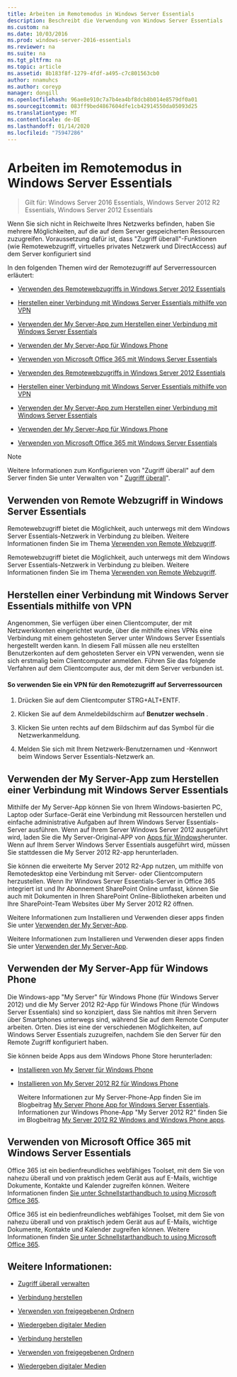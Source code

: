 ```yaml
---
title: Arbeiten im Remotemodus in Windows Server Essentials
description: Beschreibt die Verwendung von Windows Server Essentials
ms.custom: na
ms.date: 10/03/2016
ms.prod: windows-server-2016-essentials
ms.reviewer: na
ms.suite: na
ms.tgt_pltfrm: na
ms.topic: article
ms.assetid: 8b183f8f-1279-4fdf-a495-c7c801563cb0
author: nnamuhcs
ms.author: coreyp
manager: dongill
ms.openlocfilehash: 96ae8e910c7a7b4ea4bf8dcb8b014e8579df0a01
ms.sourcegitcommit: 083ff9bed4867604dfe1cb42914550da05093d25
ms.translationtype: MT
ms.contentlocale: de-DE
ms.lasthandoff: 01/14/2020
ms.locfileid: "75947286"
---
```

# <a name="work-remotely-in-windows-server-essentials"></a>Arbeiten im Remotemodus in Windows Server Essentials

>Gilt für: Windows Server 2016 Essentials, Windows Server 2012 R2 Essentials, Windows Server 2012 Essentials
  
 Wenn Sie sich nicht in Reichweite Ihres Netzwerks befinden, haben Sie mehrere Möglichkeiten, auf die auf dem Server gespeicherten Ressourcen zuzugreifen. Voraussetzung dafür ist, dass "Zugriff überall"-Funktionen (wie Remotewebzugriff, virtuelles privates Netzwerk und DirectAccess) auf dem Server konfiguriert sind  
  
 In den folgenden Themen wird der Remotezugriff auf Serverressourcen erläutert:  
  

-   [Verwenden des Remotewebzugriffs in Windows Server 2012 Essentials](Work-Remotely-in-Windows-Server-Essentials.md#BKMA_RWA)  
  
-   [Herstellen einer Verbindung mit Windows Server Essentials mithilfe von VPN](Work-Remotely-in-Windows-Server-Essentials.md#BKMK_3)  
  
-   [Verwenden der My Server-App zum Herstellen einer Verbindung mit Windows Server Essentials](Work-Remotely-in-Windows-Server-Essentials.md#BKMK_App)  
  
-   [Verwenden der My Server-App für Windows Phone](Work-Remotely-in-Windows-Server-Essentials.md#BKMK_2)  
  
-   [Verwenden von Microsoft Office 365 mit Windows Server Essentials](Work-Remotely-in-Windows-Server-Essentials.md#BKMK_O365)  

-   [Verwenden des Remotewebzugriffs in Windows Server 2012 Essentials](../use/Work-Remotely-in-Windows-Server-Essentials.md#BKMA_RWA)  
  
-   [Herstellen einer Verbindung mit Windows Server Essentials mithilfe von VPN](../use/Work-Remotely-in-Windows-Server-Essentials.md#BKMK_3)  
  
-   [Verwenden der My Server-App zum Herstellen einer Verbindung mit Windows Server Essentials](../use/Work-Remotely-in-Windows-Server-Essentials.md#BKMK_App)  
  
-   [Verwenden der My Server-App für Windows Phone](../use/Work-Remotely-in-Windows-Server-Essentials.md#BKMK_2)  
  
-   [Verwenden von Microsoft Office 365 mit Windows Server Essentials](../use/Work-Remotely-in-Windows-Server-Essentials.md#BKMK_O365)  

  
> [!NOTE]
>  Weitere Informationen zum Konfigurieren von "Zugriff überall" auf dem Server finden Sie unter Verwalten von " [Zugriff überall](../manage/Manage-Anywhere-Access-in-Windows-Server-Essentials.md)".  
  
##  <a name="BKMA_RWA"></a>Verwenden von Remote Webzugriff in Windows Server Essentials  

 Remotewebzugriff bietet die Möglichkeit, auch unterwegs mit dem Windows Server Essentials-Netzwerk in Verbindung zu bleiben. Weitere Informationen finden Sie im Thema [Verwenden von Remote Webzugriff](Use-Remote-Web-Access-in-Windows-Server-Essentials.md).  

 Remotewebzugriff bietet die Möglichkeit, auch unterwegs mit dem Windows Server Essentials-Netzwerk in Verbindung zu bleiben. Weitere Informationen finden Sie im Thema [Verwenden von Remote Webzugriff](../use/Use-Remote-Web-Access-in-Windows-Server-Essentials.md).  

  
##  <a name="BKMK_3"></a>Herstellen einer Verbindung mit Windows Server Essentials mithilfe von VPN  
 Angenommen, Sie verfügen über einen Clientcomputer, der mit Netzwerkkonten eingerichtet wurde, über die mithilfe eines VPNs eine Verbindung mit einem gehosteten Server unter Windows Server Essentials hergestellt werden kann. In diesem Fall müssen alle neu erstellten Benutzerkonten auf dem gehosteten Server ein VPN verwenden, wenn sie sich erstmalig beim Clientcomputer anmelden. Führen Sie das folgende Verfahren auf dem Clientcomputer aus, der mit dem Server verbunden ist.  
  
#### <a name="to-use-vpn-to-remotely-access-server-resources"></a>So verwenden Sie ein VPN für den Remotezugriff auf Serverressourcen  
  
1.  Drücken Sie auf dem Clientcomputer STRG+ALT+ENTF.  
  
2.  Klicken Sie auf dem Anmeldebildschirm auf **Benutzer wechseln** .  
  
3.  Klicken Sie unten rechts auf dem Bildschirm auf das Symbol für die Netzwerkanmeldung.  
  
4.  Melden Sie sich mit Ihrem Netzwerk-Benutzernamen und -Kennwort beim Windows Server Essentials-Netzwerk an.  
  
##  <a name="BKMK_App"></a>Verwenden der My Server-App zum Herstellen einer Verbindung mit Windows Server Essentials  
 Mithilfe der My Server-App können Sie von Ihrem Windows-basierten PC, Laptop oder Surface-Gerät eine Verbindung mit Ressourcen herstellen und einfache administrative Aufgaben auf Ihrem Windows Server Essentials-Server ausführen. Wenn auf Ihrem Server Windows Server 2012 ausgeführt wird, laden Sie die My Server-Original-APP von [Apps für Windows](https://windows.microsoft.com/windows-8/apps)herunter. Wenn auf Ihrem Server Windows Server Essentials ausgeführt wird, müssen Sie stattdessen die My Server 2012 R2-app herunterladen.  
  
 Sie können die erweiterte My Server 2012 R2-App nutzen, um mithilfe von Remotedesktop eine Verbindung mit Server- oder Clientcomputern herzustellen. Wenn Ihr Windows Server Essentials-Server in Office 365 integriert ist und Ihr Abonnement SharePoint Online umfasst, können Sie auch mit Dokumenten in Ihren SharePoint Online-Bibliotheken arbeiten und Ihre SharePoint-Team Websites über My Server 2012 R2 öffnen.  
  

 Weitere Informationen zum Installieren und Verwenden dieser apps finden Sie unter [Verwenden der My Server-App](Use-the-My-Server-App-to-Connect-to-Windows-Server-Essentials.md).  

 Weitere Informationen zum Installieren und Verwenden dieser apps finden Sie unter [Verwenden der My Server-App](../use/Use-the-My-Server-App-to-Connect-to-Windows-Server-Essentials.md).  

  
##  <a name="BKMK_2"></a>Verwenden der My Server-App für Windows Phone  
 Die Windows-app "My Server" für Windows Phone (für Windows Server 2012) und die My Server 2012 R2-App für Windows Phone (für Windows Server Essentials) sind so konzipiert, dass Sie nahtlos mit ihren Servern über Smartphones unterwegs sind, während Sie auf dem Remote Computer arbeiten. Orten. Dies ist eine der verschiedenen Möglichkeiten, auf Windows Server Essentials zuzugreifen, nachdem Sie den Server für den Remote Zugriff konfiguriert haben.  
  
 Sie können beide Apps aus dem Windows Phone Store herunterladen:  
  
- [Installieren von My Server für Windows Phone](http://www.windowsphone.com/store/app/my-server/6c2f98d5-6fcf-4e1d-b8b1-cde62ea1a94a)  
  
- [Installieren von My Server 2012 R2 für Windows Phone](http://www.windowsphone.com/store/app/my-server-2012-r2/44f596b5-0477-4096-b96e-ddd6ef64ad6b)  
  
  Weitere Informationen zur My Server-Phone-App finden Sie im Blogbeitrag [My Server Phone App for Windows Server Essentials](https://blogs.technet.com/b/sbs/archive/2012/09/18/my-server-phone-app-for-windows-server-2012-essentials.aspx). Informationen zur Windows Phone-App "My Server 2012 R2" finden Sie im Blogbeitrag [My Server 2012 R2 Windows and Windows Phone apps](https://blogs.technet.com/b/sbs/archive/2013/11/19/my-server-2012-r2-windows-and-windows-phone-apps.aspx).  
  
##  <a name="BKMK_O365"></a>Verwenden von Microsoft Office 365 mit Windows Server Essentials  

 Office 365 ist ein bedienfreundliches webfähiges Toolset, mit dem Sie von nahezu überall und von praktisch jedem Gerät aus auf E-Mails, wichtige Dokumente, Kontakte und Kalender zugreifen können. Weitere Informationen finden [Sie unter Schnellstarthandbuch to using Microsoft Office 365](Quick-Start-Guide-to-Using-Microsoft-Office-365-with-Windows-Server-Essentials.md).  

 Office 365 ist ein bedienfreundliches webfähiges Toolset, mit dem Sie von nahezu überall und von praktisch jedem Gerät aus auf E-Mails, wichtige Dokumente, Kontakte und Kalender zugreifen können. Weitere Informationen finden [Sie unter Schnellstarthandbuch to using Microsoft Office 365](../use/Quick-Start-Guide-to-Using-Microsoft-Office-365-with-Windows-Server-Essentials.md).  

  
## <a name="see-also"></a>Weitere Informationen:  
  
-   [Zugriff überall verwalten](../manage/Manage-Anywhere-Access-in-Windows-Server-Essentials.md)  
  

-   [Verbindung herstellen](Get-Connected-in-Windows-Server-Essentials.md)  
  
-   [Verwenden von freigegebenen Ordnern](Use-Shared-Folders-in-Windows-Server-Essentials.md)  
  
-   [Wiedergeben digitaler Medien](Play-Digital-Media-in-Windows-Server-Essentials.md)

-   [Verbindung herstellen](../use/Get-Connected-in-Windows-Server-Essentials.md)  
  
-   [Verwenden von freigegebenen Ordnern](../use/Use-Shared-Folders-in-Windows-Server-Essentials.md)  
  
-   [Wiedergeben digitaler Medien](../use/Play-Digital-Media-in-Windows-Server-Essentials.md)


